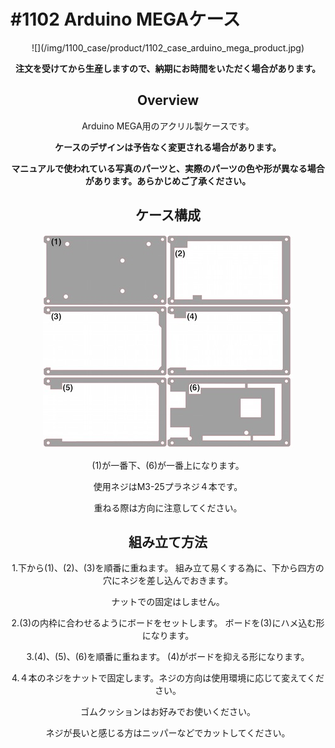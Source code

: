 # #1102 Arduino MEGAケース

<center>
![](/img/1100_case/product/1102_case_arduino_mega_product.jpg)
<!--COLORME-->

**注文を受けてから生産しますので、納期にお時間をいただく場合があります。**

## Overview
Arduino MEGA用のアクリル製ケースです。

**ケースのデザインは予告なく変更される場合があります。**

**マニュアルで使われている写真のパーツと、実際のパーツの色や形が異なる場合があります。あらかじめご了承ください。**

## ケース構成

![](/img/1100_case/manual/arduino_mega00.jpg)

(1)が一番下、(6)が一番上になります。

使用ネジはM3-25プラネジ４本です。

重ねる際は方向に注意してください。

## 組み立て方法
1.下から(1)、(2)、(3)を順番に重ねます。
組み立て易くする為に、下から四方の穴にネジを差し込んでおきます。

ナットでの固定はしません。

2.(3)の内枠に合わせるようにボードをセットします。
ボードを(3)にハメ込む形になります。

3.(4)、(5)、(6)を順番に重ねます。
(4)がボードを抑える形になります。

4.４本のネジをナットで固定します。ネジの方向は使用環境に応じて変えてください。

ゴムクッションはお好みでお使いください。

ネジが長いと感じる方はニッパーなどでカットしてください。
